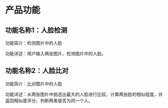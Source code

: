 # 产品功能

## 功能名称1：人脸检测

功能简介：检测图片中的人脸

功能详述：用户输入两张图片，检测图片中的人脸。

## 功能名称2：人脸比对

功能简介：比对图片中的人脸

功能详述：从两张图片中挑选出最大的人脸进行比较，计算两张脸的相似程度，并返回相似度评分，判断两者是否为同一个人。